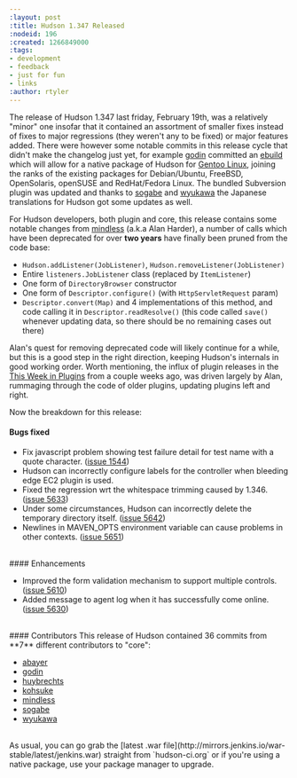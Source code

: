 ```yaml
---
:layout: post
:title: Hudson 1.347 Released
:nodeid: 196
:created: 1266849000
:tags:
- development
- feedback
- just for fun
- links
:author: rtyler
---
```

The release of Hudson 1.347 last friday, February 19th, was a relatively "minor" one insofar that it contained an assortment of smaller fixes instead of fixes to major regressions (they weren't any to be fixed) or major features added. There were however some notable commits in this release cycle that didn't make the changelog just yet, for example <a id="aptureLink_TgMtrwa0Sz" href="https://twitter.com/_godin_">godin</a> committed an <a id="aptureLink_HxZkmWKjTi" href="https://en.wikipedia.org/wiki/Ebuild">ebuild</a> which will allow for a native package of Hudson for <a id="aptureLink_uU6StMFk4O" href="https://en.wikipedia.org/wiki/Gentoo%20Linux">Gentoo Linux</a>, joining the ranks of the existing packages for Debian/Ubuntu, FreeBSD, OpenSolaris, openSUSE and RedHat/Fedora Linux. The bundled Subversion plugin was updated and thanks to <a id="aptureLink_IPwBJtA60V" href="https://twitter.com/ssogabe">sogabe</a> and <a id="aptureLink_9NWuFKYOM9" href="https://twitter.com/wyukawa">wyukawa</a> the Japanese translations for Hudson got some updates as well. 

For Hudson developers, both plugin and core, this release contains some notable changes from <a id="aptureLink_XwoYyUAc5v" href="https://blogs.sun.com/mindless">mindless</a> (a.k.a Alan Harder), a number of calls which have been deprecated for over **two years** have finally been pruned from the code base:

* `Hudson.addListener(JobListener)`, `Hudson.removeListener(JobListener)`
* Entire `listeners.JobListener` class (replaced by `ItemListener`)
* One form of `DirectoryBrowser` constructor
* One form of `Descriptor.configure()` (with `HttpServletRequest` param)
* `Descriptor.convert(Map)` and 4 implementations of this method, and code calling it in `Descriptor.readResolve()` (this code called `save()` whenever updating data, so there should be no remaining cases out there)

Alan's quest for removing deprecated code will likely continue for a while, but this is a good step in the right direction, keeping Hudson's internals in good working order. Worth mentioning, the influx of plugin releases in the [This Week in Plugins](https://jenkins.io/content/week-plugins-0) from a couple weeks ago, was driven largely by Alan, rummaging through the code of older plugins, updating plugins left and right.
<!--break-->
Now the breakdown for this release:

#### Bugs fixed
<ul class=image>
  <li class=bug> 
    Fix javascript problem showing test failure detail for test name with a quote character.
    (<a href="https://issues.jenkins.io/browse/JENKINS-1544">issue 1544</a>)
  <li class=bug> 
    Hudson can incorrectly configure labels for the controller when bleeding edge EC2 plugin is used.
  <li class=bug> 
    Fixed the regression wrt the whitespace trimming caused by 1.346.
    (<a href="https://issues.jenkins.io/browse/JENKINS-5633">issue 5633</a>)
  <li class=bug> 
    Under some circumstances, Hudson can incorrectly delete the temporary directory itself.
    (<a href="https://issues.jenkins.io/browse/JENKINS-5642">issue 5642</a>)
  <li class=bug> 
    Newlines in MAVEN_OPTS environment variable can cause problems in other contexts.
    (<a href="https://issues.jenkins.io/browse/JENKINS-5651">issue 5651</a>)
</ul>

<br clear="all"/>
#### Enhancements
<ul>
  <li class=rfe> 
    Improved the form validation mechanism to support multiple controls.
    (<a href="https://issues.jenkins.io/browse/JENKINS-5610">issue 5610</a>)
  <li class=rfe> 
    Added message to agent log when it has successfully come online.
    (<a href="https://issues.jenkins.io/browse/JENKINS-5630">issue 5630</a>)
</ul>


<br clear="all"/>
#### Contributors 
This release of Hudson contained 36 commits from **7** different contributors to "core":

* <a id="aptureLink_YFkDO3e779" href="https://twitter.com/abayer">abayer</a>
* <a id="aptureLink_TgMtrwa0Sz" href="https://twitter.com/_godin_">godin</a>
* <a id="aptureLink_BJgeHDF4sh" href="https://www.linkedin.com/in/thuybrechts">huybrechts</a>
* <a id="aptureLink_YaPunVjeFQ" href="https://twitter.com/kohsukekawa">kohsuke</a>
* <a id="aptureLink_XwoYyUAc5v" href="https://blogs.sun.com/mindless">mindless</a>
* <a id="aptureLink_IPwBJtA60V" href="https://twitter.com/ssogabe">sogabe</a>
* <a id="aptureLink_9NWuFKYOM9" href="https://twitter.com/wyukawa">wyukawa</a>



<br clear="all"/>
As usual, you can go grab the [latest .war file](http://mirrors.jenkins.io/war-stable/latest/jenkins.war) straight from `hudson-ci.org` or if you're using a native package, use your package manager to upgrade.
